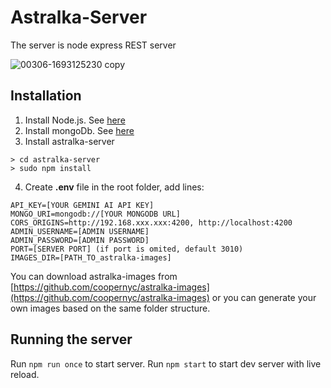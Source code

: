# Astralka-Server
The server is node express REST server

![00306-1693125230 copy](https://github.com/coopernyc/astralka/assets/11201225/6e488b8e-0bba-442b-a61e-8730cbcbac73)


## Installation
1. Install Node.js. See [here](https://nodejs.org/en/learn/getting-started/how-to-install-nodejs)
2. Install mongoDb. See [here](https://www.mongodb.com/docs/manual/installation/)
3. Install astralka-server
````
> cd astralka-server
> sudo npm install
````

4. Create **.env** file in the root folder, add lines:
````
API_KEY=[YOUR GEMINI AI API KEY]
MONGO_URI=mongodb://[YOUR MONGODB URL]
CORS_ORIGINS=http://192.168.xxx.xxx:4200, http://localhost:4200
ADMIN_USERNAME=[ADMIN USERNAME]
ADMIN_PASSWORD=[ADMIN PASSWORD]
PORT=[SERVER PORT] (if port is omited, default 3010)
IMAGES_DIR=[PATH_TO_astralka-images]
````

You can download astralka-images from [https://github.com/coopernyc/astralka-images](https://github.com/coopernyc/astralka-images) or
you can generate your own images based on the same folder structure.

## Running the server
Run `npm run once` to start server. 
Run `npm start` to start dev server with live reload.

